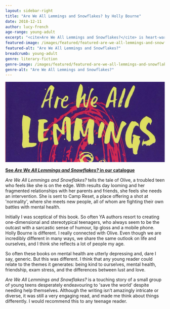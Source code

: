 ```yaml
---
layout: sidebar-right
title: "Are We All Lemmings and Snowflakes? by Holly Bourne"
date: 2018-12-11
author: lucy-french
age-range: young-adult
excerpt: "<cite>Are We All Lemmings and Snowflakes?</cite> is heart-warming, relatable and funny."
featured-image: /images/featured/featured-are-we-all-lemmings-and-snowflakes.jpg
featured-alt: "Are We All Lemmings and Snowflakes?"
breadcrumb: young-adult
genre: literary-fiction
genre-image: /images/featured/featured-are-we-all-lemmings-and-snowflakes-genre.jpg
genre-alt: "Are We All Lemmings and Snowflakes?"
---
```


![Are We All Lemmings and Snowflakes?](/images/featured/featured-are-we-all-lemmings-and-snowflakes.jpg)

**[See <cite>Are We All Lemmings and Snowflakes?</cite> in our catalogue](https://suffolk.spydus.co.uk/cgi-bin/spydus.exe/ENQ/OPAC/BIBENQ?BRN=2403252)**

<cite>Are We All Lemmings and Snowflakes?</cite> tells the tale of Olive, a troubled teen who feels like she is on the edge. With results day looming and her fragmented relationships with her parents and friends, she feels she needs an intervention. She is sent to Camp Reset, a place offering a shot at 'normality', where she meets new people, all of whom are fighting their own battles with mental health.

Initially I was sceptical of this book. So often YA authors resort to creating one-dimensional and stereotypical teenagers, who always seem to be the outcast with a sarcastic sense of humour, lip gloss and a mobile phone. Holly Bourne is different. I really connected with Olive. Even though we are incredibly different in many ways, we share the same outlook on life and ourselves, and I think she reflects a lot of people my age.

So often these books on mental health are utterly depressing and, dare I say, generic. But this was different. I think that any young reader could relate to the themes it generates: being kind to ourselves, mental health, friendship, exam stress, and the differences between lust and love.

<cite>Are We All Lemmings and Snowflakes?</cite> is a touching story of a small group of young teens desperately endeavouring to 'save the world' despite needing help themselves. Although the writing isn’t amazingly intricate or diverse, it was still a very engaging read, and made me think about things differently. I would recommend this to any teenage reader.
